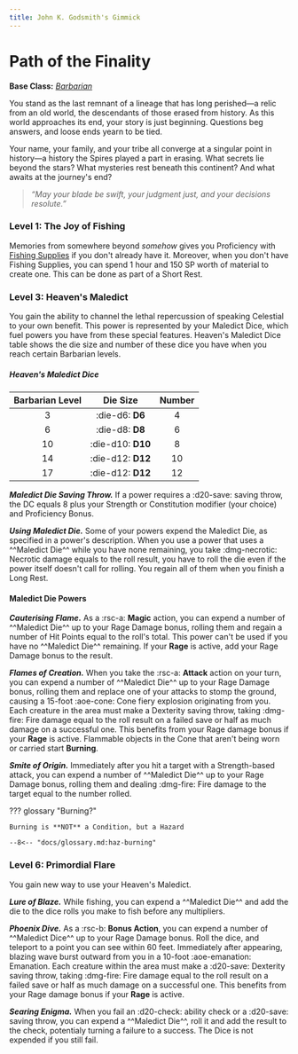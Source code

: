 ```yaml
---
title: John K. Godsmith's Gimmick
---
```


# Path of the Finality

**Base Class:** *[Barbarian](../../class/barbarian/index.md)*

You stand as the last remnant of a lineage that has long perished—a relic from an old world, the descendants of those erased from history. As this world approaches its end, your story is just beginning. Questions beg answers, and loose ends yearn to be tied.

Your name, your family, and your tribe all converge at a singular point in history—a history the Spires played a part in erasing. What secrets lie beyond the stars? What mysteries rest beneath this continent? And what awaits at the journey's end?

> *“May your blade be swift, your judgment just, and your decisions resolute.”*

### Level 1: The Joy of Fishing

Memories from somewhere beyond *somehow* gives you Proficiency with [Fishing Supplies](../../equipment/tools/other-tools.md#fishings-supplies) if you don't already have it. Moreover, when you don't have Fishing Supplies, you can spend 1 hour and 150 SP worth of material to create one. This can be done as part of a Short Rest.

### Level 3: Heaven's Maledict

You gain the ability to channel the lethal repercussion of speaking Celestial to your own benefit. This power is represented by your Maledict Dice, which fuel powers you have from these special features. Heaven's Maledict Dice table shows the die size and number of these dice you have when you reach certain Barbarian levels.

##### Heaven's Maledict Dice

| Barbarian Level | Die Size | Number |
|:-:|:-:|:-:|
| 3 | :die-d6: **D6** | 4 |
| 6 | :die-d8: **D8** | 6 |
| 10 | :die-d10: **D10** | 8 |
| 14 | :die-d12: **D12** | 10 |
| 17 | :die-d12: **D12** | 12 |

***Maledict Die Saving Throw.*** If a power requires a :d20-save: saving throw, the DC equals 8 plus your Strength or Constitution modifier (your choice) and Proficiency Bonus.

***Using Maledict Die.*** Some of your powers expend the Maledict Die, as specified in a power's description. When you use a power that uses a ^^Maledict Die^^ while you have none remaining, you take :dmg-necrotic: Necrotic damage equals to the roll result, you have to roll the die even if the power itself doesn't call for rolling. You regain all of them when you finish a Long Rest.

#### Maledict Die Powers

***Cauterising Flame.*** As a :rsc-a: **Magic** action, you can expend a number of ^^Maledict Die^^ up to your Rage Damage bonus, rolling them and regain a number of Hit Points equal to the roll's total. This power can't be used if you have no ^^Maledict Die^^ remaining. If your **Rage** is active, add your Rage Damage bonus to the result.

***Flames of Creation.*** When you take the :rsc-a: **Attack** action on your turn, you can expend a number of ^^Maledict Die^^ up to your Rage Damage bonus, rolling them and replace one of your attacks to stomp the ground, causing a 15-foot :aoe-cone: Cone fiery explosion originating from you. Each creature in the area must make a Dexterity saving throw, taking :dmg-fire: Fire damage equal to the roll result on a failed save or half as much damage on a successful one. This benefits from your Rage damage bonus if your **Rage** is active. Flammable objects in the Cone that aren't being worn or carried start **Burning**. 

***Smite of Origin.*** Immediately after you hit a target with a Strength-based attack, you can expend a number of ^^Maledict Die^^ up to your Rage Damage bonus, rolling them and dealing :dmg-fire: Fire damage to the target equal to the number rolled.

??? glossary "Burning?"

    Burning is **NOT** a Condition, but a Hazard

    --8<-- "docs/glossary.md:haz-burning"

### Level 6: Primordial Flare

You gain new way to use your Heaven's Maledict.

***Lure of Blaze.*** While fishing, you can expend a ^^Maledict Die^^ and add the die to the dice rolls you make to fish before any multipliers.

***Phoenix Dive.*** As a :rsc-b: **Bonus Action**, you can expend a number of ^^Maledict Dice^^ up to your Rage Damage bonus. Roll the dice, and teleport to a point you can see within 60 feet. Immediately after appearing, blazing wave burst outward from you in a 10-foot :aoe-emanation: Emanation. Each creature within the area must make a :d20-save: Dexterity saving throw, taking :dmg-fire: Fire damage equal to the roll result on a failed save or half as much damage on a successful one. This benefits from your Rage damage bonus if your **Rage** is active.

***Searing Enigma.*** When you fail an :d20-check: ability check or a :d20-save: saving throw, you can expend a ^^Maledict Die^^, roll it and add the result to the check, potentialy turning a failure to a success. The Dice is not expended if you still fail.

